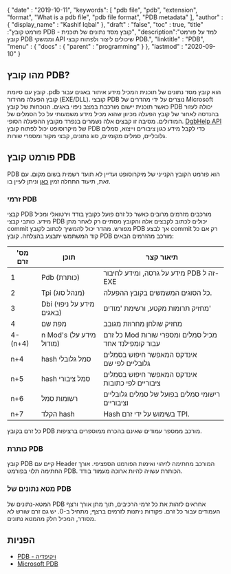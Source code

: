 {
  "date" : "2019-10-11",
  "keywords": [ "pdb file", "pdb", "extension", "format", "What is a pdb file", "pdb file format", "PDB metadata" ],
  "author" : {
    "display_name" : "Kashif Iqbal"
},
  "draft" : "false",
  "toc" : true,
  "title" :"פורמט קובץ PDB - קובץ מסד נתונים של תוכנית",
  "description":"למד על פורמט קובץ PDB וממשקי API שיכולים ליצור ולפתוח קבצי PDB.",
  "linktitle" : "PDB",
  "menu" : {
    "docs" : {
      "parent" : "programming"
}
},
  "lastmod" : "2020-09-10"
}

## מהו קובץ PDB?

קובץ עם סיומת .pdb הוא קובץ מסד נתונים של תוכנית המכיל מידע איתור באגים עבור קובץ הפעלה מהידור (EXE/DLL). קובצי PDB נוצרים על ידי מהדרים של Microsoft כאשר תוכנית יישום מורכבת במצב ניפוי באגים. הנוכחות של קובץ PDB יכולה לעזור בהנדסה לאחור של קובץ הפעלה מכיוון שהוא מכיל מידע משמעותי על כל הסמלים של המודולים. מסיבה זו קבצים אלה נשמרים בנפרד מקובץ ההפעלה הסופי. [DgbHelp API](https://learn.microsoft.com/en-us/windows/win32/debug/dbghelp-functions) של מיקרוסופט יכול לפתוח קובץ PDB כדי לקבל מידע כגון ציבורים וייצוא, סמלים גלובליים, סמלים מקומיים, סוג נתונים, קבצי מקור ומספרי שורות.

## פורמט קובץ PDB

PDB הוא פורמט הקובץ הקנייני של מיקרוסופט ועדיין לא תועד רשמית בשום מקום. עם זאת, תיעוד התחלה זמין [כאן](https://github.com/Microsoft/microsoft-pdb) וניתן לעיין בו.

### זרמי PDB

קבצי PDB מורכבים מזרמים מרובים כאשר כל זרם פועל כקובץ בודד וירטואלי ומכיל מידע. כותבי קבצי PDB יכולים לכתוב לקבצים אלה והקובץ מסתיים רק לאחר מתן commit מפורש. מהדר יכול להמשיך לכתוב לקובץ PDB אך לבצע commit רק אם כל קוד המשתמש יתבצע בהצלחה. קובץ PDB מורכב מהזרמים הבאים:

| מס' זרם |תוכן |תיאור קצר|
---|---|---|
|1| Pdb (כותרת) |מידע על גרסה, ומידע לחיבור PDB זה ל-EXE|
|2| Tpi (מנהל סוג) |כל הסוגים המשמשים בקובץ ההפעלה.|
|3| Dbi (מידע על ניפוי באגים) |מחזיק תרומות מקטע, ורשימת 'מודים'|
|4| מפת שם| מחזיק שולחן מחרוזת מגובב|
|4-(n+4)| n Mod's (מידע על מודול)| כל זרם Mod מכיל סמלים ומספרי שורות עבור קומפילנד אחד|
|n+4| hash סמל גלובלי| אינדקס המאפשר חיפוש בסמלים גלובליים לפי שם|
|n+5| hash סמל ציבורי| אינדקס המאפשר חיפוש בסמלים ציבוריים לפי כתובות|
|n+6| רשומות סמל| רישומי סמלים בפועל של סמלים גלובליים וציבוריים|
|n+7| הקלד hash| Hash בשימוש על ידי זרם TPI.|

כל זרם בקובץ PDB מורכב ממספר עמודים שאינם בהכרח ממוספרים ברציפות.

### כותרת PDB

קובץ PDB קיים עם Header המורכב מחתימה לזיהוי ואימות הפורמט הספציפי. אורך החתימה תלוי בפורמט PDB. הכותרת עשויה להיות ארוכה מעמוד בודד.

### מטא נתונים של PDB
המטא-נתונים של PDB אחראים לזהות את כל זרמי הרכיבים, תוך מתן אורך ורצף העמודים עבור כל זרם. פקודות ניתנות לזרמים ברצף; מתחיל ב-0. יש גם זרם שורש לא מסודר, המכיל חלק מהמטא נתונים.

## הפניות
* [PDB - ויקיפדיה](https://en.wikipedia.org/wiki/Program_database)
* [Microsoft PDB](https://github.com/Microsoft/microsoft-pdb)

